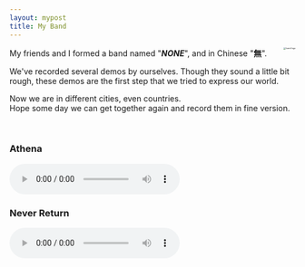 ```yaml
---
layout: mypost
title: My Band
---
```

<div style="float: right; margin-left: 20px; margin-bottom: 20px;">
  <a href="https://www.imagehub.cc/image/band-logo.CHlGzg"><img src="https://s1.imagehub.cc/images/2024/12/06/8fb085a9ed01724abd94fa1414fbef6c.jpg" alt="band logo" border="0" style="zoom:25%;"></a>
</div>


My friends and I formed a band named "***NONE***", and in Chinese "**無**".
<br>

We've recorded several demos by ourselves. Though they sound a little bit rough, these demos are the first step that we tried to express our world.
<br>

Now we are in different cities, even countries.<br>Hope some day we can get together again and  record them in fine version.

<br>



### Athena
<audio controls>
  <source src="{{ '/posts/music/Athena.mp3' | relative_url }}" type="audio/mpeg">
  Your browser does not support audio playback.
</audio>


<br>

### Never Return
<audio controls>
  <source src="{{ '/posts/music/No_return.mp3' | relative_url }}" type="audio/mpeg">
  Your browser does not support audio playback.
</audio>